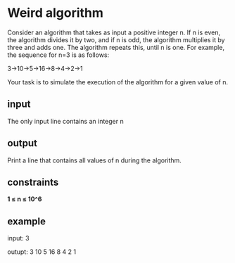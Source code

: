 # Weird algorithm

Consider an algorithm that takes as input a positive integer n. If n is even, the algorithm divides it by two, and if n is odd, the algorithm multiplies it by three and adds one. The algorithm repeats this, until n is one. For example, the sequence for n=3 is as follows: 

3→10→5→16→8→4→2→1

Your task is to simulate the execution of the algorithm for a given value of n.

## input
The only input line contains an integer n

## output
Print a line that contains all values of n during the algorithm.

## constraints
**1 ≤ n ≤ 10^6**

## example

input: 3 

outupt: 3 10 5 16 8 4 2 1
